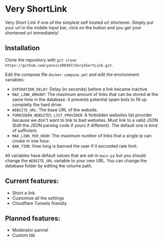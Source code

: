 # Very ShortLink

Very Short Link if one of the simplest self hosted url shortener. Simply put your url in the middle input bar, click on the button and you get your shortened url immediately!

## Installation

Clone the repository with `git clone https://github.com/yannis300307/VeryShortLink.git`.

Edit the compose file `docker-compose.yml` and edit the environment variables:
 - `EXPIRATION_DELAY`: Delay (in seconds) before a link became inactive.
 - `MAX_LINK_AMOUNT`: The maximum amount of links that can be stored at the same time in the database. It prevents potential spam bots to fill up completly the hard drive.
 - `WEBSITE_URL`: The base URL of the website.
 - `FORBIDDEN_WEBSITES_LIST_PROVIDER`: A forbidden websites list provider because we don't want to link to bad websites. Must link to a valid JSON (Edit the JSON parsing code if yours if different). The default one is kind of sufficient.
 - `MAX_LINK_PER_HOUR`: The maximum number of links that a single ip can create in one hour.
 - `BAN_TIME`: How long is banned the user if it excceded rate limit.

All variables have default values that are set in `main.py` but you should change the `WEBSITE_URL` variable to your own URL.
You can change the database folder by editing the volume path.

## Current features:
 - Short a link
 - Customize all the settings
 - Cloudflare Tunnels friendly

## Planned features:
 - Moderator pannel
 - Custom Ids
